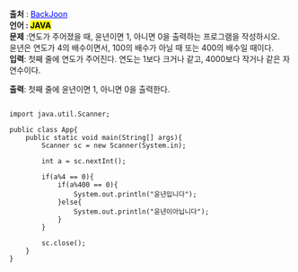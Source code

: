 **출처** : <a href="https://www.acmicpc.net/problem/2753" style="color: blue; text-decoration: underline;">BackJoon</a><br>
**언어 : <mark>JAVA**</mark><br>
**문제** :연도가 주어졌을 때, 윤년이면 1, 아니면 0을 출력하는 프로그램을 작성하시오.<br>
윤년은 연도가 4의 배수이면서, 100의 배수가 아닐 때 또는 400의 배수일 때이다.<br>
**입력**:
첫째 줄에 연도가 주어진다. 연도는 1보다 크거나 같고, 4000보다 작거나 같은 자연수이다.<br>

**출력**:
첫째 줄에 윤년이면 1, 아니면 0을 출력한다.


```

import java.util.Scanner;

public class App{
    public static void main(String[] args){
        Scanner sc = new Scanner(System.in);

        int a = sc.nextInt();

        if(a%4 == 0){
            if(a%400 == 0){
                System.out.println("윤년입니다");
            }else{
                System.out.println("윤년이아닙니다");
            }
        }

        sc.close();
    }
}


```
